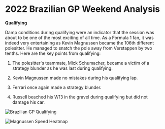 # 2022 Brazilian GP Weekend Analysis

**Qualifying**

Damp conditions during qualifying were an indicator that the session was about to be one of the most exciting of all time. As a Formula 1 fan, it was indeed very entertaining as Kevin Magnussen became the 106th different polesitter. He managed to snatch the pole away from Verstappen by two tenths. Here are the key points from qualifying:

1. The polesitter's teammate, Mick Schumacher, became a victim of a strategy blunder as he was last during qualifying.

2. Kevin Magnussen made no mistakes during his qualifying lap.

3. Ferrari once again made a strategy blunder.

4. Russell beached his W13 in the gravel during qualifying but did not damage his car.

![Brazilian GP Qualifying](https://user-images.githubusercontent.com/93969104/201446582-8f8e8f74-ddb5-4cef-a35a-89f50443974c.png)

![Magnussen Speed Heatmap](https://user-images.githubusercontent.com/93969104/201452380-8cfaaa7e-1309-4c4e-92b9-243fbc925763.png)
